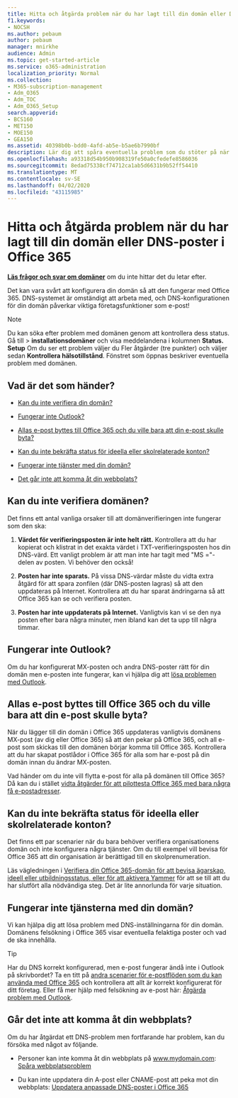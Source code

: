 ```yaml
---
title: Hitta och åtgärda problem när du har lagt till din domän eller DNS-poster i Office 365
f1.keywords:
- NOCSH
ms.author: pebaum
author: pebaum
manager: mnirkhe
audience: Admin
ms.topic: get-started-article
ms.service: o365-administration
localization_priority: Normal
ms.collection:
- M365-subscription-management
- Adm_O365
- Adm_TOC
- Adm_O365_Setup
search.appverid:
- BCS160
- MET150
- MOE150
- GEA150
ms.assetid: 40398b0b-bdd0-4afd-ab5e-b5ae6b7990bf
description: Lär dig att spåra eventuella problem som du stöter på när du konfigurerar en anpassad domän genom att se till att DNS-posterna är korrekt konfigurerade.
ms.openlocfilehash: a93318d54b950b908319fe50a0cfedefe8586036
ms.sourcegitcommit: 8edad75338cf74712ca1ab5d6631b9b52ff54410
ms.translationtype: MT
ms.contentlocale: sv-SE
ms.lasthandoff: 04/02/2020
ms.locfileid: "43115985"
---
```

# <a name="find-and-fix-issues-after-adding-your-domain-or-dns-records-in-office-365"></a>Hitta och åtgärda problem när du har lagt till din domän eller DNS-poster i Office 365

 **[Läs frågor och svar om domäner](../setup/domains-faq.md)** om du inte hittar det du letar efter. 
  
Det kan vara svårt att konfigurera din domän så att den fungerar med Office 365. DNS-systemet är omständigt att arbeta med, och DNS-konfigurationen för din domän påverkar viktiga företagsfunktioner som e-post!

> [!NOTE]
> Du kan söka efter problem med domänen genom att kontrollera dess status. Gå till > **installationsdomäner** och visa meddelandena i kolumnen **Status.** **Setup** Om du ser ett problem väljer du Fler åtgärder (tre punkter) och väljer sedan **Kontrollera hälsotillstånd**. Fönstret som öppnas beskriver eventuella problem med domänen.
  
## <a name="whats-going-on"></a>Vad är det som händer?

- [Kan du inte verifiera din domän?](#cant-verify-your-domain)
    
- [Fungerar inte Outlook?](#outlook-isnt-working)
    
- [Allas e-post byttes till Office 365 och du ville bara att din e-post skulle byta?](#everyones-email-got-switched-to-office-365-and-you-only-wanted-your-email-to-switch)

- [Kan du inte bekräfta status för ideella eller skolrelaterade konton?](#cant-confirm-non-profit-or-school-account-status)

- [Fungerar inte tjänster med din domän?](#services-not-working-with-your-domain)
    
- [Det går inte att komma åt din webbplats?](#accessing-your-website-isnt-working)

## <a name="cant-verify-your-domain"></a>Kan du inte verifiera domänen?
<a name="BKMK_verify"> </a>

Det finns ett antal vanliga orsaker till att domänverifieringen inte fungerar som den ska:
  
1. **Värdet för verifieringsposten är inte helt rätt.** Kontrollera att du har kopierat och klistrat in det exakta värdet i TXT-verifieringsposten hos din DNS-värd. Ett vanligt problem är att man inte har tagit med "MS ="-delen av posten. Vi behöver den också! 
    
2. **Posten har inte sparats.** På vissa DNS-värdar måste du vidta extra åtgärd för att spara zonfilen (där DNS-posten lagras) så att den uppdateras på Internet. Kontrollera att du har sparat ändringarna så att Office 365 kan se och verifiera posten. 
    
3. **Posten har inte uppdaterats på Internet.** Vanligtvis kan vi se den nya posten efter bara några minuter, men ibland kan det ta upp till några timmar. 
    
## <a name="outlook-isnt-working"></a>Fungerar inte Outlook?
<a name="BKMK_OutlookBroken"> </a>

Om du har konfigurerat MX-posten och andra DNS-poster rätt för din domän men e-posten inte fungerar, kan vi hjälpa dig att [lösa problemen med Outlook](https://support.office.com/article/b3e740b9-171d-4179-bcd1-e279a363fa75.aspx).
  
## <a name="everyones-email-got-switched-to-office-365-and-you-only-wanted-your-email-to-switch"></a>Allas e-post byttes till Office 365 och du ville bara att din e-post skulle byta?
<a name="BKMK_EmailSwitched"> </a>

När du lägger till din domän i Office 365 uppdateras vanligtvis domänens MX-post (av dig eller Office 365) så att den pekar på Office 365, och all e-post som skickas till den domänen börjar komma till Office 365. Kontrollera att du har skapat postlådor i Office 365 för alla som har e-post på din domän innan du ändrar MX-posten.
  
Vad händer om du inte vill flytta e-post för alla på domänen till Office 365? Då kan du i stället [vidta åtgärder för att pilottesta Office 365 med bara några få e-postadresser](https://support.office.com/article/39cee536-6a03-40cf-b9c1-f301bb6001d7.aspx).
  
## <a name="cant-confirm-non-profit-or-school-account-status"></a>Kan du inte bekräfta status för ideella eller skolrelaterade konton?
<a name="BKMK_validateAcct"> </a>

Det finns ett par scenarier när du bara behöver verifiera organisationens domän och inte konfigurera några tjänster. Om du till exempel vill bevisa för Office 365 att din organisation är berättigad till en skolprenumeration.
  
Läs vägledningen i [Verifiera din Office 365-domän för att bevisa ägarskap, ideell eller utbildningsstatus, eller för att aktivera Yammer](https://support.office.com/article/87d1844e-aa47-4dc0-a61b-1b773fd4e590) för att se till att du har slutfört alla nödvändiga steg. Det är lite annorlunda för varje situation. 
  
## <a name="services-not-working-with-your-domain"></a>Fungerar inte tjänsterna med din domän?
<a name="BKMK_Test"> </a>

Vi kan hjälpa dig att lösa problem med DNS-inställningarna för din domän. Domänens felsökning i Office 365 visar eventuella felaktiga poster och vad de ska innehålla. 

> [!TIP]
> Har du DNS korrekt konfigurerad, men e-post fungerar ändå inte i Outlook på skrivbordet? Ta en titt på [andra scenarier för e-postflöden som du kan använda med Office 365](https://go.microsoft.com/fwlink/?LinkId=787530) och kontrollera att allt är korrekt konfigurerat för ditt företag. Eller få mer hjälp med felsökning av e-post här: [Åtgärda problem med Outlook](https://support.office.com/article/b3e740b9-171d-4179-bcd1-e279a363fa75.aspx). 
  
## <a name="accessing-your-website-isnt-working"></a>Går det inte att komma åt din webbplats?
<a name="BKMK_Website"> </a>

Om du har åtgärdat ett DNS-problem men fortfarande har problem, kan du försöka med något av följande.
  
- Personer kan inte komma åt din webbplats på www.mydomain.com: [Spåra webbplatsproblem](https://support.office.com/article/61f34ca1-ca7f-4a65-9348-def20db09ddf.aspx)
    
- Du kan inte uppdatera din A-post eller CNAME-post att peka mot din webbplats: [Uppdatera anpassade DNS-poster i Office 365](../dns/add-or-edit-custom-dns-records.md)
    
